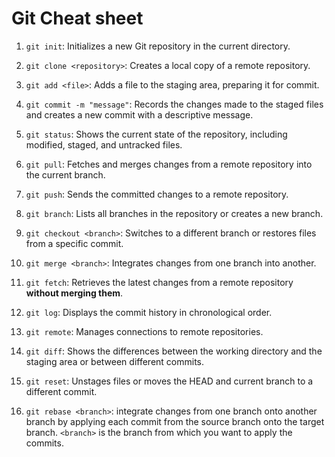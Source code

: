 # Git Cheat sheet

1. `git init`: Initializes a new Git repository in the current directory.

2. `git clone <repository>`: Creates a local copy of a remote repository.

3. `git add <file>`: Adds a file to the staging area, preparing it for commit.

4. `git commit -m "message"`: Records the changes made to the staged files and creates a new commit with a descriptive message.

5. `git status`: Shows the current state of the repository, including modified, staged, and untracked files.

6. `git pull`: Fetches and merges changes from a remote repository into the current branch.

7. `git push`: Sends the committed changes to a remote repository.

8. `git branch`: Lists all branches in the repository or creates a new branch.

9. `git checkout <branch>`: Switches to a different branch or restores files from a specific commit.

10. `git merge <branch>`: Integrates changes from one branch into another.

11. `git fetch`: Retrieves the latest changes from a remote repository **without merging them**.

12. `git log`: Displays the commit history in chronological order.

13. `git remote`: Manages connections to remote repositories.

14. `git diff`: Shows the differences between the working directory and the staging area or between different commits.

15. `git reset`: Unstages files or moves the HEAD and current branch to a different commit.

16. `git rebase <branch>`: integrate changes from one branch onto another branch by applying each commit from the source branch onto the target branch. `<branch>` is the branch from which you want to apply the commits.
